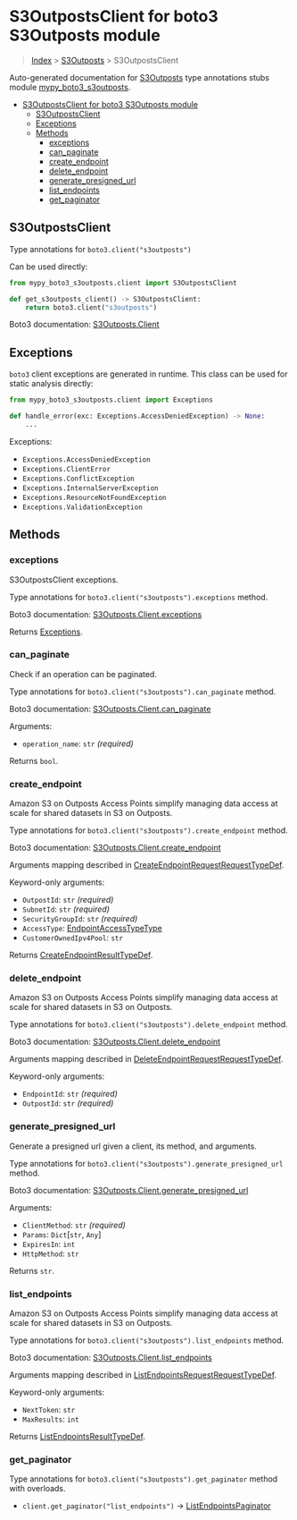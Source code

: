 # S3OutpostsClient for boto3 S3Outposts module

> [Index](..) > [S3Outposts](.) > S3OutpostsClient

Auto-generated documentation for
[S3Outposts](https://boto3.amazonaws.com/v1/documentation/api/latest/reference/services/s3outposts.html#S3Outposts)
type annotations stubs module
[mypy_boto3_s3outposts](https://pypi.org/project/mypy-boto3-s3outposts/).

- [S3OutpostsClient for boto3 S3Outposts module](#s3outpostsclient-for-boto3-s3outposts-module)
  - [S3OutpostsClient](#s3outpostsclient)
  - [Exceptions](#exceptions)
  - [Methods](#methods)
    - [exceptions](#exceptions)
    - [can_paginate](#can_paginate)
    - [create_endpoint](#create_endpoint)
    - [delete_endpoint](#delete_endpoint)
    - [generate_presigned_url](#generate_presigned_url)
    - [list_endpoints](#list_endpoints)
    - [get_paginator](#get_paginator)

## S3OutpostsClient

Type annotations for `boto3.client("s3outposts")`

Can be used directly:

```python
from mypy_boto3_s3outposts.client import S3OutpostsClient

def get_s3outposts_client() -> S3OutpostsClient:
    return boto3.client("s3outposts")
```

Boto3 documentation:
[S3Outposts.Client](https://boto3.amazonaws.com/v1/documentation/api/latest/reference/services/s3outposts.html#S3Outposts.Client)

## Exceptions

`boto3` client exceptions are generated in runtime. This class can be used for
static analysis directly:

```python
from mypy_boto3_s3outposts.client import Exceptions

def handle_error(exc: Exceptions.AccessDeniedException) -> None:
    ...
```

Exceptions:

- `Exceptions.AccessDeniedException`
- `Exceptions.ClientError`
- `Exceptions.ConflictException`
- `Exceptions.InternalServerException`
- `Exceptions.ResourceNotFoundException`
- `Exceptions.ValidationException`

## Methods

### exceptions

S3OutpostsClient exceptions.

Type annotations for `boto3.client("s3outposts").exceptions` method.

Boto3 documentation:
[S3Outposts.Client.exceptions](https://boto3.amazonaws.com/v1/documentation/api/latest/reference/services/s3outposts.html#S3Outposts.Client.exceptions)

Returns [Exceptions](#exceptions).

### can_paginate

Check if an operation can be paginated.

Type annotations for `boto3.client("s3outposts").can_paginate` method.

Boto3 documentation:
[S3Outposts.Client.can_paginate](https://boto3.amazonaws.com/v1/documentation/api/latest/reference/services/s3outposts.html#S3Outposts.Client.can_paginate)

Arguments:

- `operation_name`: `str` *(required)*

Returns `bool`.

### create_endpoint

Amazon S3 on Outposts Access Points simplify managing data access at scale for
shared datasets in S3 on Outposts.

Type annotations for `boto3.client("s3outposts").create_endpoint` method.

Boto3 documentation:
[S3Outposts.Client.create_endpoint](https://boto3.amazonaws.com/v1/documentation/api/latest/reference/services/s3outposts.html#S3Outposts.Client.create_endpoint)

Arguments mapping described in
[CreateEndpointRequestRequestTypeDef](./type_defs.md#createendpointrequestrequesttypedef).

Keyword-only arguments:

- `OutpostId`: `str` *(required)*
- `SubnetId`: `str` *(required)*
- `SecurityGroupId`: `str` *(required)*
- `AccessType`: [EndpointAccessTypeType](./literals.md#endpointaccesstypetype)
- `CustomerOwnedIpv4Pool`: `str`

Returns
[CreateEndpointResultTypeDef](./type_defs.md#createendpointresulttypedef).

### delete_endpoint

Amazon S3 on Outposts Access Points simplify managing data access at scale for
shared datasets in S3 on Outposts.

Type annotations for `boto3.client("s3outposts").delete_endpoint` method.

Boto3 documentation:
[S3Outposts.Client.delete_endpoint](https://boto3.amazonaws.com/v1/documentation/api/latest/reference/services/s3outposts.html#S3Outposts.Client.delete_endpoint)

Arguments mapping described in
[DeleteEndpointRequestRequestTypeDef](./type_defs.md#deleteendpointrequestrequesttypedef).

Keyword-only arguments:

- `EndpointId`: `str` *(required)*
- `OutpostId`: `str` *(required)*

### generate_presigned_url

Generate a presigned url given a client, its method, and arguments.

Type annotations for `boto3.client("s3outposts").generate_presigned_url`
method.

Boto3 documentation:
[S3Outposts.Client.generate_presigned_url](https://boto3.amazonaws.com/v1/documentation/api/latest/reference/services/s3outposts.html#S3Outposts.Client.generate_presigned_url)

Arguments:

- `ClientMethod`: `str` *(required)*
- `Params`: `Dict`\[`str`, `Any`\]
- `ExpiresIn`: `int`
- `HttpMethod`: `str`

Returns `str`.

### list_endpoints

Amazon S3 on Outposts Access Points simplify managing data access at scale for
shared datasets in S3 on Outposts.

Type annotations for `boto3.client("s3outposts").list_endpoints` method.

Boto3 documentation:
[S3Outposts.Client.list_endpoints](https://boto3.amazonaws.com/v1/documentation/api/latest/reference/services/s3outposts.html#S3Outposts.Client.list_endpoints)

Arguments mapping described in
[ListEndpointsRequestRequestTypeDef](./type_defs.md#listendpointsrequestrequesttypedef).

Keyword-only arguments:

- `NextToken`: `str`
- `MaxResults`: `int`

Returns
[ListEndpointsResultTypeDef](./type_defs.md#listendpointsresulttypedef).

### get_paginator

Type annotations for `boto3.client("s3outposts").get_paginator` method with
overloads.

- `client.get_paginator("list_endpoints")` ->
  [ListEndpointsPaginator](./paginators.md#listendpointspaginator)
